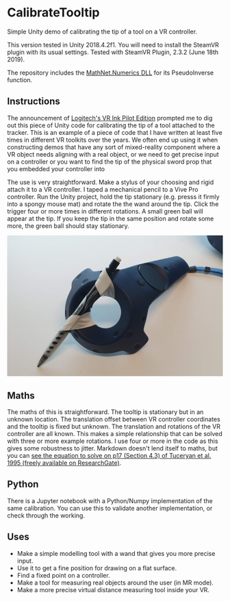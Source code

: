 # CalibrateTooltip
Simple Unity demo of calibrating the tip of a tool on a VR controller.

This version tested in Unity 2018.4.2f1. You will need to install the SteamVR plugin with its usual settings. Tested with SteamVR Plugin, 2.3.2 (June 18th 2019).

The repository includes the [MathNet.Numerics DLL](https://numerics.mathdotnet.com/) for its PseudoInverse function.

## Instructions

The announcement of [Logitech's VR Ink Pilot Edition](https://www.logitech.com/en-roeu/promo/vr-ink.html) prompted me to dig out this piece of Unity code for calibrating the tip of a tool attached to the tracker. This is an example of a piece of code that I have written at least five times in different VR toolkits over the years. We often end up using it when constructing demos that have any sort of mixed-reality component where a VR object needs aligning with a real object, or we need to get precise input on a controller or you want to find the tip of the physical sword prop that you embedded your controller into 

The use is very straightforward. Make a stylus of your choosing and rigid attach it to a VR controller. I taped a mechanical pencil to a Vive Pro controller. Run the Unity project, hold the tip stationary (e.g. presss it firmly into a spongy mouse mat) and rotate the the wand around the tip. Click the trigger four or more times in different rotations. A small green ball will appear at the tip. If you keep the tip in the same position and rotate some more, the green ball should stay stationary.

![Very precise controller](controller.png)

## Maths

The maths of this is straightforward. The tooltip is stationary but in an unknown location. The translation offset between VR controller coordinates and the tooltip is fixed but unknown. The translation and rotations of the VR controller are all known. This makes a simple relationship that can be solved with three or more example rotations. I use four or more in the code as this gives some robustness to jitter. Markdown doesn't lend itself to maths, but you can [see the equation to solve on p17 (Section 4.3) of Tuceryan et al. 1995 (freely available on ResearchGate)](
https://www.researchgate.net/profile/Mihran_Tuceryan/publication/3410747_Calibration_Requirements_and_Procedures_for_a_Monitor-Based_Augmented_Reality_System). 

## Python

There is a Jupyter notebook with a Python/Numpy implementation of the same calibration. You can use this to validate another implementation, or check through the working. 

## Uses

* Make a simple modelling tool with a wand that gives you more precise input.
* Use it to get a fine position for drawing on a flat surface.
* Find a fixed point on a controller.
* Make a tool for measuring real objects around the user (in MR mode).
* Make a more precise virtual distance measuring tool inside your VR.






